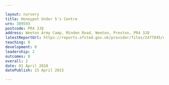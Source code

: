 ```yaml
---

layout: nursery
title: Honeypot Under 5's Centre
urn: 309593
postcode: PR4 3JQ
address: Weeton Army Camp, Minden Road, Weeton, Preston, PR4 3JQ
latestReportUrl: https://reports.ofsted.gov.uk/provider/files/2477045/urn/309593.pdf
teaching: 0
development: 0
leadership: 2
outcomes: 0
overall: 2
date: 01 April 2018 
datePublish: 15 April 2015

---
```


